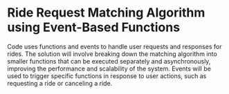 # Ride Request Matching Algorithm using Event-Based Functions
Code uses functions and events to handle user requests and responses for rides.
The solution will involve breaking down the matching algorithm into smaller functions that can be executed separately and asynchronously, improving the performance and scalability of the system. Events will be used to trigger specific functions in response to user actions, such as requesting a ride or canceling a ride.